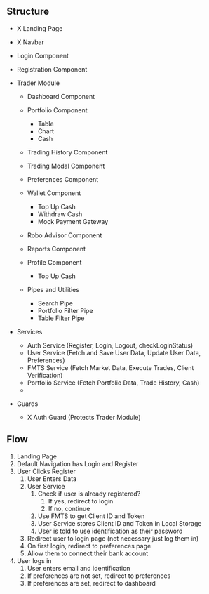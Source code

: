 ## Structure

- X Landing Page 
- X Navbar
- Login Component
- Registration Component
- Trader Module
  - Dashboard Component
  - Portfolio Component
    - Table
    - Chart
    - Cash 
  - Trading History Component
  - Trading Modal Component
  - Preferences Component
  - Wallet Component
    - Top Up Cash
    - Withdraw Cash
    - Mock Payment Gateway
  - Robo Advisor Component
  - Reports Component
  - Profile Component
    - Top Up Cash

  - Pipes and Utilities
    - Search Pipe
    - Portfolio Filter Pipe
    - Table Filter Pipe

- Services
  - Auth Service (Register, Login, Logout, checkLoginStatus)
  - User Service (Fetch and Save User Data, Update User Data, Preferences)
  - FMTS Service (Fetch Market Data, Execute Trades, Client Verification)
  - Portfolio Service (Fetch Portfolio Data, Trade History, Cash)
  - 

- Guards
  - X Auth Guard (Protects Trader Module)

## Flow

1. Landing Page
2. Default Navigation has Login and Register
3. User Clicks Register
   1. User Enters Data
   2. User Service
      1. Check if user is already registered?
         1. If yes, redirect to login
         2. If no, continue
      2. Use FMTS to get Client ID and Token
      3. User Service stores Client ID and Token in Local Storage
      4. User is told to use identification as their password
   3. Redirect user to login page (not necessary just log them in)
   4. On first login, redirect to preferences page
   5. Allow them to connect their bank account
4. User logs in
   1. User enters email and identification
   2. If preferences are not set, redirect to preferences
   3. If preferences are set, redirect to dashboard
